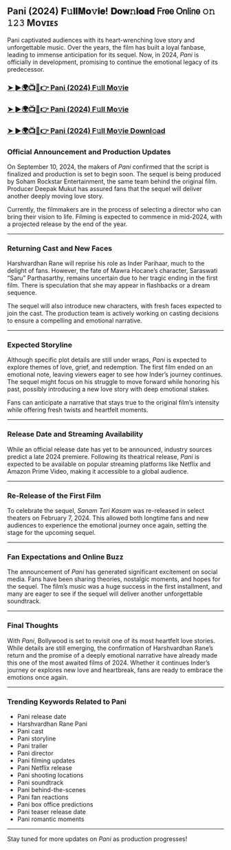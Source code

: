 ##  Pani (2024) 𝐅𝚞𝐥𝐥𝐌𝐨𝚟𝐢𝐞! 𝐃𝐨𝐰𝚗𝐥𝐨𝐚𝐝 𝖥𝗋𝖾𝖾 𝖮𝗇𝗅𝗂𝗇𝖾 𝚘𝚗 𝟷𝟸𝟹 Mᴏᴠɪᴇꜱ

 Pani captivated audiences with its heart-wrenching love story and unforgettable music. Over the years, the film has built a loyal fanbase, leading to immense anticipation for its sequel. Now, in 2024, *Pani* is officially in development, promising to continue the emotional legacy of its predecessor.

### [➤ ►🌍📺📱👉   Pani (2024) F𝚞ll Mo𝚟ie](https://t.co/W2vLZyTWGa)

### [➤ ►🌍📺📱👉   Pani (2024) F𝚞ll Mo𝚟ie](https://t.co/W2vLZyTWGa)

### [➤ ►🌍📺📱👉   Pani (2024) F𝚞ll Mo𝚟ie Downl𝚘ad](https://t.co/W2vLZyTWGa)

### **Official Announcement and Production Updates**

On September 10, 2024, the makers of *Pani* confirmed that the script is finalized and production is set to begin soon. The sequel is being produced by Soham Rockstar Entertainment, the same team behind the original film. Producer Deepak Mukut has assured fans that the sequel will deliver another deeply moving love story.

Currently, the filmmakers are in the process of selecting a director who can bring their vision to life. Filming is expected to commence in mid-2024, with a projected release by the end of the year.

---

### **Returning Cast and New Faces**

Harshvardhan Rane will reprise his role as Inder Parihaar, much to the delight of fans. However, the fate of Mawra Hocane’s character, Saraswati “Saru” Parthasarthy, remains uncertain due to her tragic ending in the first film. There is speculation that she may appear in flashbacks or a dream sequence.

The sequel will also introduce new characters, with fresh faces expected to join the cast. The production team is actively working on casting decisions to ensure a compelling and emotional narrative.

---

### **Expected Storyline**

Although specific plot details are still under wraps, *Pani* is expected to explore themes of love, grief, and redemption. The first film ended on an emotional note, leaving viewers eager to see how Inder’s journey continues. The sequel might focus on his struggle to move forward while honoring his past, possibly introducing a new love story with deep emotional stakes.

Fans can anticipate a narrative that stays true to the original film’s intensity while offering fresh twists and heartfelt moments.

---

### **Release Date and Streaming Availability**

While an official release date has yet to be announced, industry sources predict a late 2024 premiere. Following its theatrical release, *Pani* is expected to be available on popular streaming platforms like Netflix and Amazon Prime Video, making it accessible to a global audience.

---

### **Re-Release of the First Film**

To celebrate the sequel, *Sanam Teri Kasam* was re-released in select theaters on February 7, 2024. This allowed both longtime fans and new audiences to experience the emotional journey once again, setting the stage for the upcoming sequel.

---

### **Fan Expectations and Online Buzz**

The announcement of *Pani* has generated significant excitement on social media. Fans have been sharing theories, nostalgic moments, and hopes for the sequel. The film’s music was a huge success in the first installment, and many are eager to see if the sequel will deliver another unforgettable soundtrack.

---

### **Final Thoughts**

With *Pani*, Bollywood is set to revisit one of its most heartfelt love stories. While details are still emerging, the confirmation of Harshvardhan Rane’s return and the promise of a deeply emotional narrative have already made this one of the most awaited films of 2024. Whether it continues Inder’s journey or explores new love and heartbreak, fans are ready to embrace the emotions once again.

---

### **Trending Keywords Related to Pani**

- Pani release date  
- Harshvardhan Rane Pani  
- Pani cast  
- Pani storyline  
- Pani trailer  
- Pani director  
- Pani filming updates  
- Pani Netflix release  
- Pani shooting locations  
- Pani soundtrack  
- Pani behind-the-scenes  
- Pani fan reactions  
- Pani box office predictions  
- Pani teaser release date  
- Pani romantic moments  

---

Stay tuned for more updates on *Pani* as production progresses!

